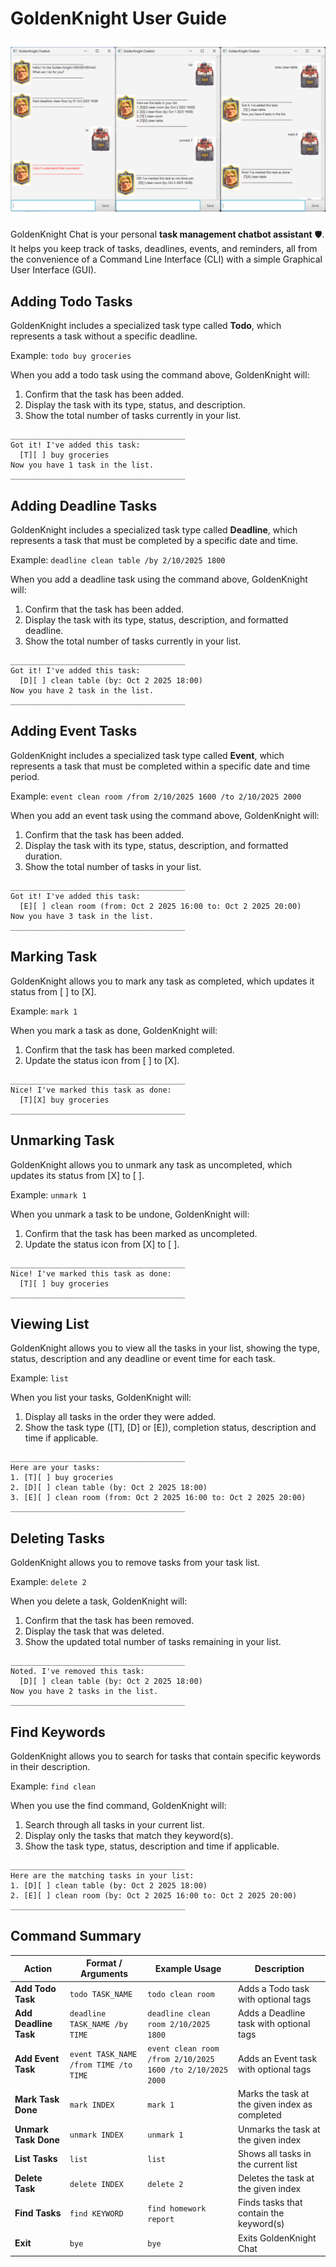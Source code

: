 # GoldenKnight User Guide

![GoldenKnight UI](Ui.png)

GoldenKnight Chat is your personal **task management chatbot assistant** 🛡️.  
It helps you keep track of tasks, deadlines, events, and reminders, all from the convenience of a 
Command Line Interface (CLI) with a simple Graphical User Interface (GUI).

## Adding Todo Tasks

GoldenKnight includes a specialized task type called **Todo**,
which represents a task without a specific deadline.

Example: `todo buy groceries`

When you add a todo task using the command above, GoldenKnight will:
1. Confirm that the task has been added.
2. Display the task with its type, status, and description.
3. Show the total number of tasks currently in your list.

```
_______________________________________
Got it! I've added this task:
  [T][ ] buy groceries
Now you have 1 task in the list.
_______________________________________
```


## Adding Deadline Tasks

GoldenKnight includes a specialized task type called **Deadline**, 
which represents a task that must be completed by a specific date and time.

Example: `deadline clean table /by 2/10/2025 1800`

When you add a deadline task using the command above, GoldenKnight will:
1. Confirm that the task has been added. 
2. Display the task with its type, status, description, and formatted deadline. 
3. Show the total number of tasks currently in your list.

```
_______________________________________
Got it! I've added this task:
  [D][ ] clean table (by: Oct 2 2025 18:00)
Now you have 2 task in the list.
_______________________________________
```

## Adding Event Tasks

GoldenKnight includes a specialized task type called **Event**,
which represents a task that must be completed within a specific date and time period.

Example: `event clean room /from 2/10/2025 1600 /to 2/10/2025 2000`

When you add an event task using the command above, GoldenKnight will:
1. Confirm that the task has been added.
2. Display the task with its type, status, description, and formatted duration.
3. Show the total number of tasks in your list.

```
_______________________________________
Got it! I've added this task:
  [E][ ] clean room (from: Oct 2 2025 16:00 to: Oct 2 2025 20:00)
Now you have 3 task in the list.
_______________________________________
```

## Marking Task

GoldenKnight allows you to mark any task as completed, which updates it status from [ ] to [X].

Example: `mark 1`

When you mark a task as done, GoldenKnight will:
1. Confirm that the task has been marked completed.
2. Update the status icon from [ ] to [X].

```
_______________________________________
Nice! I've marked this task as done:
  [T][X] buy groceries
_______________________________________
```

## Unmarking Task

GoldenKnight allows you to unmark any task as uncompleted, which updates its status from [X] to [ ].

Example: `unmark 1`

When you unmark a task to be undone, GoldenKnight will:
1. Confirm that the task has been marked as uncompleted.
2. Update the status icon from [X] to [ ].

```
_______________________________________
Nice! I've marked this task as done:
  [T][ ] buy groceries
_______________________________________
```

## Viewing List

GoldenKnight allows you to view all the tasks in your list, showing the type, status,
description and any deadline or event time for each task.

Example: `list`

When you list your tasks, GoldenKnight will:
1. Display all tasks in the order they were added.
2. Show the task type ([T], [D] or [E]), completion status, description and time if applicable.

```
_______________________________________
Here are your tasks:
1. [T][ ] buy groceries
2. [D][ ] clean table (by: Oct 2 2025 18:00)
3. [E][ ] clean room (from: Oct 2 2025 16:00 to: Oct 2 2025 20:00)
_______________________________________
```

## Deleting Tasks

GoldenKnight allows you to remove tasks from your task list.

Example: `delete 2`

When you delete a task, GoldenKnight will:
1. Confirm that the task has been removed.
2. Display the task that was deleted.
3. Show the updated total number of tasks remaining in your list.

```
_______________________________________
Noted. I've removed this task:
  [D][ ] clean table (by: Oct 2 2025 18:00)
Now you have 2 tasks in the list.
_______________________________________
```

## Find Keywords

GoldenKnight allows you to search for tasks that contain specific keywords in their description.

Example: `find clean`

When you use the find command, GoldenKnight will:
1. Search through all tasks in your current list.
2. Display only the tasks that match they keyword(s).
3. Show the task type, status, description and time if applicable.

```
_______________________________________
Here are the matching tasks in your list:
1. [D][ ] clean table (by: Oct 2 2025 18:00)
2. [E][ ] clean room (by: Oct 2 2025 16:00 to: Oct 2 2025 20:00)
_______________________________________
```

## Command Summary

| Action                | Format / Arguments                    | Example Usage                                              | Description                                    |
|-----------------------|---------------------------------------|------------------------------------------------------------|------------------------------------------------|
| **Add Todo Task**     | `todo TASK_NAME`                      | `todo clean room`                                          | Adds a Todo task with optional tags            |
| **Add Deadline Task** | `deadline TASK_NAME /by TIME`         | `deadline clean room 2/10/2025 1800`                       | Adds a Deadline task with optional tags        |
| **Add Event Task**    | `event TASK_NAME /from TIME /to TIME` | `event clean room /from 2/10/2025 1600 /to 2/10/2025 2000` | Adds an Event task with optional tags          |
| **Mark Task Done**    | `mark INDEX`                          | `mark 1`                                                   | Marks the task at the given index as completed |
| **Unmark Task Done**  | `unmark INDEX`                        | `unmark 1`                                                 | Unmarks the task at the given index            |
| **List Tasks**        | `list`                                | `list`                                                     | Shows all tasks in the current list            |
| **Delete Task**       | `delete INDEX`                        | `delete 2`                                                 | Deletes the task at the given index            |
| **Find Tasks**        | `find KEYWORD`                        | `find homework report`                                     | Finds tasks that contain the keyword(s)        |
| **Exit**              | `bye`                                 | `bye`                                                      | Exits GoldenKnight Chat                        |
